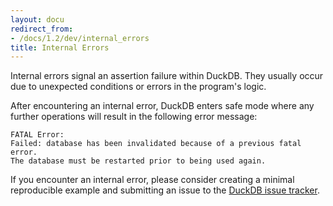 ```yaml
---
layout: docu
redirect_from:
- /docs/1.2/dev/internal_errors
title: Internal Errors
---
```


Internal errors signal an assertion failure within DuckDB. They usually occur due to unexpected conditions or errors in the program's logic.

After encountering an internal error, DuckDB enters safe mode where any further operations will result in the following error message:

```console
FATAL Error:
Failed: database has been invalidated because of a previous fatal error.
The database must be restarted prior to being used again.
```

If you encounter an internal error, please consider creating a minimal reproducible example and submitting an issue to the [DuckDB issue tracker](https://github.com/duckdb/duckdb/issues/new/choose).
